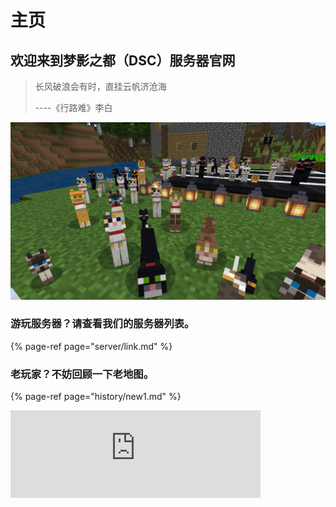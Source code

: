 # 主页

## 欢迎来到梦影之都（DSC）服务器官网

> 长风破浪会有时，直挂云帆济沧海
>
> ----《行路难》李白

![&#x4F60;&#x9192;&#x8FA3;&#xFF01;](.gitbook/assets/minecraft-2019_2_23-16_53_10.png)

### 游玩服务器？请查看我们的服务器列表。

{% page-ref page="server/link.md" %}

### 老玩家？不妨回顾一下老地图。

{% page-ref page="history/new1.md" %}

<div align=life> 
<iframe frameborder="no" marginwidth="0" marginheight="0" width=400 height=140 src="https://music.163.com/outchain/player?type=2&id=34341360&auto=0&height=66"></iframe>
</div>
